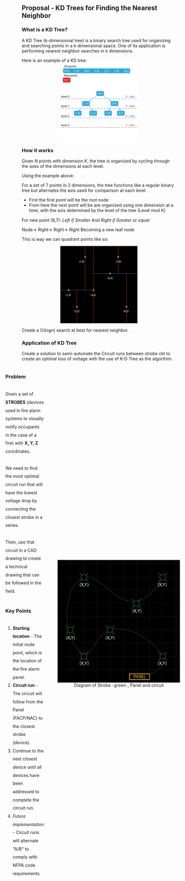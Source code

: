 ## Proposal - KD Trees for Finding the Nearest Neighbor


### What is a KD Tree? 
  
A KD Tree (k-dimensional tree) is a binary search tree used for organizing and searching points in a k-dimensional space. One of its application is performing nearest neighbor searches in k dimensions.
  

Here is an example of a KD tree: 
<img style="display: block;  margin-left: auto;  margin-right: auto;  width: 50%;" src="./readme/diagram-04.png" alt="KD Tree Example" width="300"/>

  

### How it works  

Given *N* points with dimension *K*, the tree is organized by cycling through the axes of the dimensions at each level.  

Using the example above:  

For a set of 7 points in 2 dimensions, the tree functions like a regular binary tree but alternates the axis used for comparison at each level.

* First the first point will be the root node
* From here the next point will be are organized using one dimension at a time, with the axis determined by the level of the tree (Level mod 𝐾)


For new point (8,7): *Left if Smaller And Right if Greater or equal*

Node→ Right→ Right→ Right 
Becoming a new leaf node 

This is way we can quadrant points like so: 

<img style="display: block;  margin-left: auto;  margin-right: auto;  width: 50%;" src="./readme/diagram-03.png" alt="KD Tree Example" width="200"/>

Create a O(logn) search at best for nearest neighbor. 


### Application of KD Tree

Create a solution to semi-automate the Circuit runs between strobe ckt to create an optimal loss of voltage with the use of K-D Tree as the algorthim.

<div style="display: flex; flex-direction: row; justify-content: center;">
    <div style="max-width: 45%; margin-right: 5px;line-height: 20pt; display: flex; flex-direction: column;" >
<h3> Problem </h3> 
<p>
    Given a set of <b>STROBES</b> (devices used in fire alarm systems to visually notify occupants in the case of a fire) with <b>X, Y, Z</b> coordinates.
</p>
<p>
    We need to find the most optimal circuit run that will have the lowest voltage drop by connecting the closest strobe in a series.
</p>
<p>
    Then, use that circuit in a CAD drawing to create a technical drawing that can be followed in the field.
</p>

<h3>Key Points</h3>
    <ol>
        <li>
            <b>Starting location</b> - The initial node point, which is the location of the fire alarm panel.
        </li>
        <li>
            <b>Circuit run</b> - The circuit will follow from the Panel (FACP/NAC) to the closest strobe (device).
        </li>
        <li>
            Continue to the next closest device until all devices have been addressed to complete the circuit run.
        </li>
        <li>
            <i>Future implementation</i> - Circuit runs will alternate "A/B" to comply with NFPA code requirements.
        </li>
    </ol>

</div>
<figure style="height: 100%; display: flex; flex-direction: column; align-self: center; justify-content: center; ">
    <img style="max-width: 600px; max-height: 400px" src="./readme/diagram-02.png" alt="" />
    <figcaption style="text-align:center">Diagram of Strobe -green-, Panel and circuit </figcaption>
</figure>

</div>

 

 

 
